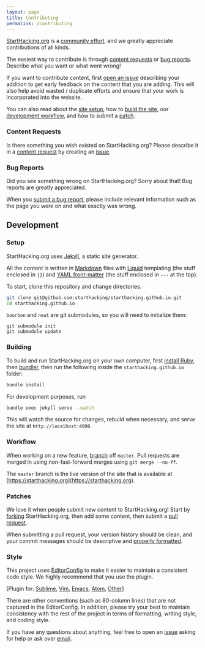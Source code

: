 ```yaml
---
layout: page
title: Contributing
permalink: /contributing
---
```


[StartHacking.org][starthacking] is a [community effort][contributors], and
we greatly appreciate contributions of all kinds.

The easiest way to contribute is through [content
requests](#content-requests) or [bug reports](#bug-reports). Describe what
you want or what went wrong!

If you want to contribute content, first [open an issue][issue] describing
your addition to get early feedback on the content that you are adding.
This will also help avoid wasted / duplicate efforts and ensure that
your work is incorporated into the website.

You can also read about the [site setup](#setup), how to [build the
site](#building), our [development workflow](#development-workflow),
and how to submit a [patch](#patches).

### Content Requests

Is there something you wish existed on StartHacking.org?
Please describe it in a [content request][issue] by creating an
[issue](issue-guide).

### Bug Reports

Did you see something wrong on StartHacking.org? Sorry about that! Bug reports
are greatly appreciated.

When you [submit a bug report][issue], please include relevant information such
as the page you were on and what exactly was wrong.

## Development

### Setup

StartHacking.org uses [Jekyll][jekyll], a static site generator.

All the content is written in [Markdown][markdown] files with [Liquid][liquid]
templating (the stuff enclosed in `{}`) and [YAML front-matter][yaml] (the
stuff enclosed in `---` at the top).

To start, clone this repository and change directories.

```bash
git clone git@github.com:starthacking/starthacking.github.io.git
cd starthacking.github.io
```

`bourbon` and `neat` are git submodules, so you will need to initialize them:

~~~
git submodule init
git submodule update
~~~

### Building

To build and run StartHacking.org on your own computer, first [install
Ruby][ruby], then [bundler][bundler], then run the following inside the
`starthacking.github.io` folder:

```bash
bundle install
```

For development purposes, run

```bash
bundle exec jekyll serve --watch
```

This will watch the source for changes, rebuild when necessary, and serve the
site at `http://localhost:4000`.

### Workflow

When working on a new feature, [branch][help-branch] off `master`. Pull
requests are merged in using non-fast-forward merges using `git merge --no-ff`.

The `master` branch is the live version of the site that is available at
[https://starthacking.org](https://starthacking.org).

### Patches

We love it when people submit new content to StartHacking.org! Start by
[forking][fork] StartHacking.org, then add some content, then submit a [pull
request][help-pr].

When submitting a pull request, your version history should be clean, and
your commit messages should be descriptive and [properly
formatted][commit-message-formatting].

### Style

This project uses [EditorConfig][editorconfig] to make it easier to maintain
a consistent code style. We highly recommend that you use the plugin.

[Plugin for: [Sublime][ec-sublime], [Vim][ec-vim], [Emacs][ec-emacs],
[Atom][ec-atom], [Other][editorconfig]]

There are other conventions (such as 80-column lines) that are not captured
in the EditorConfig. In addition, please try your best to maintain
consistency with the rest of the project in terms of formatting, writing
style, and coding style.

If you have any questions about anything, feel free to open an [issue][issue]
asking for help or ask over [email][email].

[issue]: https://github.com/starthacking/starthacking.github.io/issues
[fork]: https://github.com/starthacking/starthacking.github.io/fork
[editorconfig]: http://editorconfig.org/
[commit-message-formatting]: http://tbaggery.com/2008/04/19/a-note-about-git-commit-messages.html
[email]: mailto:team@hackmit.org
[jekyll]: http://jekyllrb.com/
[ruby]: https://www.ruby-lang.org/en/documentation/installation/
[bundler]: http://bundler.io/
[contributors]: README.md#contributors
[starthacking]: http://starthacking.org
[issue-guide]: https://guides.github.com/features/issues/
[markdown]: https://guides.github.com/features/mastering-markdown/
[liquid]: https://shopify.github.io/liquid/basics/introduction/
[yaml]: https://jekyllrb.com/docs/frontmatter/
[help-pr]: https://help.github.com/articles/using-pull-requests/
[help-branch]: https://git-scm.com/book/en/v2/Git-Branching-Branches-in-a-Nutshell
[ec-sublime]: https://github.com/sindresorhus/editorconfig-sublime#readme
[ec-vim]: https://github.com/editorconfig/editorconfig-vim#readme
[ec-emacs]: https://github.com/editorconfig/editorconfig-emacs#readme
[ec-atom]: https://github.com/sindresorhus/atom-editorconfig#readme

<!--
A good chunk of this guide came from Dotbot's contributing guide:
https://github.com/anishathalye/dotbot/blob/master/CONTRIBUTING.md
-->
